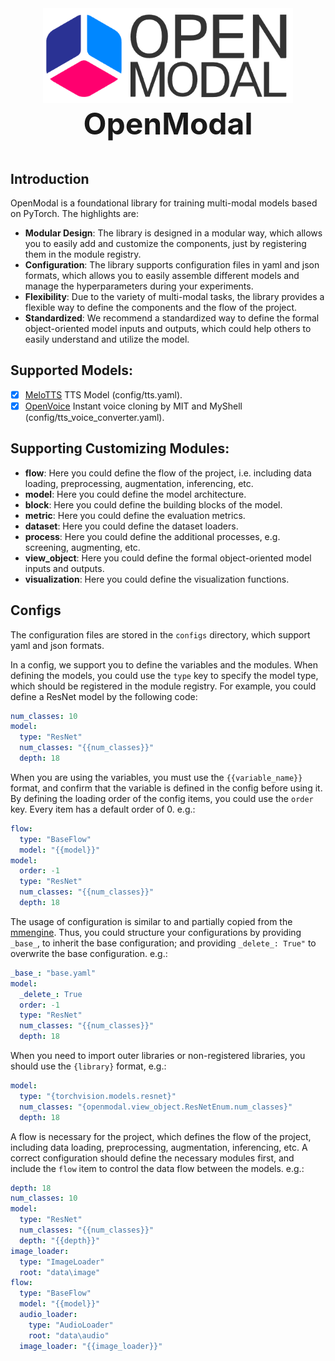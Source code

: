 <div align="center">
  <img src="res/logo.png" width="400"/>
 <div align="center">
    <b><font size=25>OpenModal</font></b>
</div>
  <div>&nbsp;</div>
</div>

## Introduction

OpenModal is a foundational library for training multi-modal models based on PyTorch. The highlights are:
- **Modular Design**: The library is designed in a modular way, which allows you to easily add and customize the components, just by registering them in the module registry.
- **Configuration**: The library supports configuration files in yaml and json formats, which allows you to easily assemble different models and manage the hyperparameters during your experiments.
- **Flexibility**: Due to the variety of multi-modal tasks, the library provides a flexible way to define the components and the flow of the project.
- **Standardized**: We recommend a standardized way to define the formal object-oriented model inputs and outputs, which could help others to easily understand and utilize the model.

## Supported Models:
- [x] [MeloTTS](https://github.com/myshell-ai/MeloTTS) TTS Model (config/tts.yaml).
- [x] [OpenVoice](https://github.com/myshell-ai/OpenVoice) Instant voice cloning by MIT and MyShell (config/tts_voice_converter.yaml).

## Supporting Customizing Modules:
- **flow**: Here you could define the flow of the project, i.e. including data loading, preprocessing, augmentation, inferencing, etc.
- **model**: Here you could define the model architecture.
- **block**: Here you could define the building blocks of the model.
- **metric**: Here you could define the evaluation metrics.
- **dataset**: Here you could define the dataset loaders.
- **process**: Here you could define the additional processes, e.g. screening, augmenting, etc.
- **view_object**: Here you could define the formal object-oriented model inputs and outputs.
- **visualization**: Here you could define the visualization functions.

## Configs
The configuration files are stored in the `configs` directory, which support yaml and json formats.

In a config, we support you to define the variables and the modules. 
When defining the models, you could use the `type` key to specify the model type, which should be registered in the module registry.
For example, you could define a ResNet model by the following code:
```yaml
num_classes: 10
model:
  type: "ResNet"
  num_classes: "{{num_classes}}"
  depth: 18
```

When you are using the variables, you must use the `{{variable_name}}` format, 
and confirm that the variable is defined in the config before using it.
By defining the loading order of the config items, you could use the `order` key.
Every item has a default order of 0. 
e.g.:
```yaml
flow:
  type: "BaseFlow"
  model: "{{model}}"
model:
  order: -1
  type: "ResNet"
  num_classes: "{{num_classes}}"
  depth: 18
```
The usage of configuration is similar to and partially copied from the [mmengine](https://github.com/open-mmlab/mmengine/tree/main).
Thus, you could structure your configurations by providing `_base_`, to inherit the base configuration; and providing `_delete_: True"` to overwrite the base configuration.
e.g.:
```yaml
_base_: "base.yaml"
model:
  _delete_: True
  order: -1
  type: "ResNet"
  num_classes: "{{num_classes}}"
  depth: 18
```
When you need to import outer libraries or non-registered libraries, you should use the `{library}` format, e.g.:
```yaml
model:
  type: "{torchvision.models.resnet}"
  num_classes: "{openmodal.view_object.ResNetEnum.num_classes}"
  depth: 18
```
A flow is necessary for the project, which defines the flow of the project, including data loading, preprocessing, augmentation, inferencing, etc.
A correct configuration should define the necessary modules first, and include the `flow` item to control the data flow between the models.
e.g.:
```yaml
depth: 18
num_classes: 10
model:
  type: "ResNet"
  num_classes: "{{num_classes}}"
  depth: "{{depth}}"
image_loader:
  type: "ImageLoader"
  root: "data\image"
flow:
  type: "BaseFlow"
  model: "{{model}}"
  audio_loader:
    type: "AudioLoader"
    root: "data\audio"
  image_loader: "{{image_loader}}"
```
